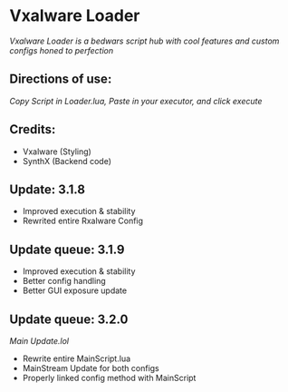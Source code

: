 # Vxalware Loader
*Vxalware Loader is a bedwars script hub with cool features and custom configs honed to perfection*
## Directions of use:
*Copy Script in Loader.lua, Paste in your executor, and click execute*
## Credits:
- Vxalware (Styling)
- SynthX (Backend code)
## Update: 3.1.8
- Improved execution & stability
- Rewrited entire Rxalware Config
## Update queue: 3.1.9
- Improved execution & stability
- Better config handling
- Better GUI exposure update
## Update queue: 3.2.0
*Main Update.lol*
- Rewrite entire MainScript.lua
- MainStream Update for both configs
- Properly linked config method with MainScript
